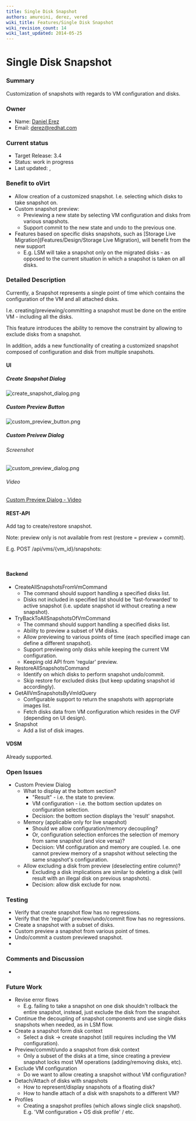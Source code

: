 ```yaml
---
title: Single Disk Snapshot
authors: amureini, derez, vered
wiki_title: Features/Single Disk Snapshot
wiki_revision_count: 14
wiki_last_updated: 2014-05-25
---
```


# Single Disk Snapshot

### Summary

Customization of snapshots with regards to VM configuration and disks.

### Owner

*   Name: [ Daniel Erez](User:Derez)
*   Email: <derez@redhat.com>

### Current status

*   Target Release: 3.4
*   Status: work in progress
*   Last updated: ,

### Benefit to oVirt

*   Allow creation of a customized snapshot. I.e. selecting which disks to take snapshot on.
*   Custom snapshot preview:
    -   Previewing a new state by selecting VM configuration and disks from various snapshots.
    -   Support commit to the new state and undo to the previous one.
*   Features based on specific disks snapshots, such as [Storage Live Migration](Features/Design/Storage Live Migration), will benefit from the new support
    -   E.g. LSM will take a snapshot only on the migrated disks - as opposed to the current situation in which a snapshot is taken on all disks.

### Detailed Description

Currently, a Snapshot represents a single point of time which contains the configuration of the VM and all attached disks.

I.e. creating/previewing/committing a snapshot must be done on the entire VM - including all the disks.

This feature introduces the ability to remove the constraint by allowing to exclude disks from a snapshot.

In addition, adds a new functionality of creating a customized snapshot composed of configuration and disk from multiple snapshots.

#### UI

##### Create Snapshot Dialog

![](create_snapshot_dialog.png "create_snapshot_dialog.png")

##### Custom Preview Button

![](custom_preview_button.png "custom_preview_button.png")

##### Custom Preivew Dialog

###### Screenshot

![](custom_preview_dialog.png "custom_preview_dialog.png")

###### Video

[Custom Preview Dialog - Video](media:custom_preview_dialog_video.gz)

#### REST-API

Add <disks> tag to create/restore snapshot.

Note: preview only is not available from rest (restore = preview + commit).

E.g. POST /api/vms/{vm_id}/snapshots:

` `<snapshot>
`   `<vm id="{vm_id}"/>
`   `<disks>
`     `<disk id="{disk_id}"/>
`   `</disks>
` `</snapshot>

#### Backend

*   CreateAllSnapshotsFromVmCommand
    -   The command should support handling a specified disks list.
    -   Disks not included in specified list should be 'fast-forwarded' to active snapshot (i.e. update snapshot id without creating a new snapshot).
*   TryBackToAllSnapshotsOfVmCommand
    -   The command should support handling a specified disks list.
    -   Ability to preview a subset of VM disks.
    -   Allow previewing to various points of time (each specified image can define a different snapshot).
    -   Support previewing only disks while keeping the current VM configuration.
    -   Keeping old API from 'regular' preview.
*   RestoreAllSnapshotsCommand
    -   Identify on which disks to perform snapshot undo/commit.
    -   Skip restore for excluded disks (but keep updating snapshot id accordingly).
*   GetAllVmSnapshotsByVmIdQuery
    -   Configurable support to return the snapshots with appropriate images list.
    -   Fetch disks data from VM configuration which resides in the OVF (depending on UI design).
*   Snapshot
    -   Add a list of disk images.

#### VDSM

Already supported.

### Open Issues

*   Custom Preview Dialog
    -   What to display at the bottom section?
        -   "Result" - i.e. the state to preview.
        -   VM configuration - i.e. the bottom section updates on configuration selection.
        -   Decision: the bottom section displays the 'result' snapshot.
    -   Memory (applicable only for live snapshot)
        -   Should we allow configuration/memory decoupling?
        -   Or, configuration selection enforces the selection of memory from same snapshot (and vice versa)?
        -   Decision: VM configuration and memory are coupled. I.e. one cannot preview memory of a snapshot without selecting the same snapshot's configuration.
    -   Allow excluding a disk from preview (deselecting entire column)?
        -   Excluding a disk implications are similar to deleting a disk (will result with an illegal disk on previous snapshots).
        -   Decision: allow disk exclude for now.

### Testing

*   Verify that create snapshot flow has no regressions.
*   Verify that the 'regular' preview/undo/commit flow has no regressions.
*   Create a snapshot with a subset of disks.
*   Custom preview a snapshot from various point of times.
*   Undo/commit a custom previewed snapshot.
*   

### Comments and Discussion

*   

### Future Work

*   Revise error flows
    -   E.g. failing to take a snapshot on one disk shouldn't rollback the entire snapshot, instead, just exclude the disk from the snapshot.
*   Continue the decoupling of snapshot components and use single disks snapshots when needed, as in LSM flow.
*   Create a snapshot form disk context
    -   Select a disk -> create snapshot (still requires including the VM configuration).
*   Preview/commit/undo a snapshot from disk context
    -   Only a subset of the disks at a time, since creating a preview snapshot locks most VM operations (adding/removing disks, etc).
*   Exclude VM configuration
    -   Do we want to allow creating a snapshot without VM configuration?
*   Detach/Attach of disks with snapshots
    -   How to represent/display snapshots of a floating disk?
    -   How to handle attach of a disk with snapshots to a different VM?
*   Profiles
    -   Creating a snapshot profiles (which allows single click snapshot). E.g. 'VM configuration + OS disk profile' / etc.
